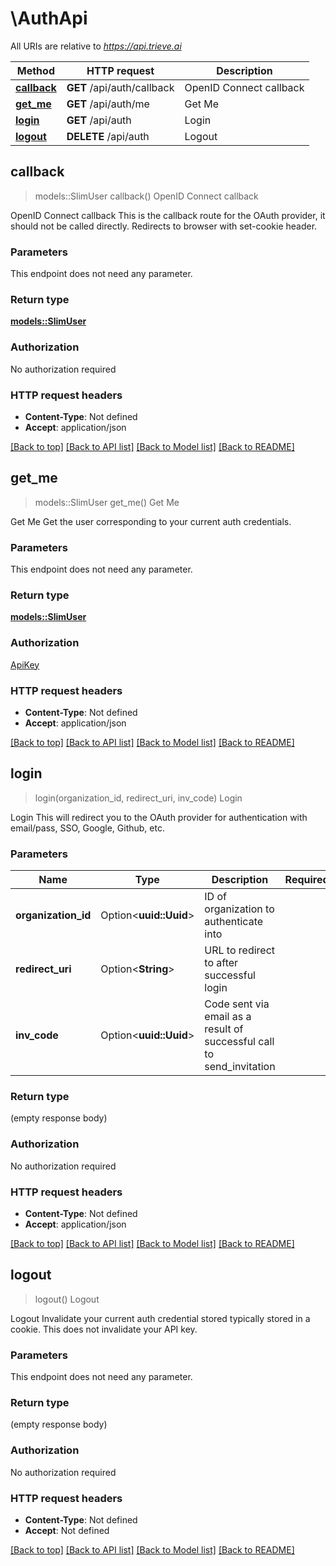 # \AuthApi

All URIs are relative to *https://api.trieve.ai*

Method | HTTP request | Description
------------- | ------------- | -------------
[**callback**](AuthApi.md#callback) | **GET** /api/auth/callback | OpenID Connect callback
[**get_me**](AuthApi.md#get_me) | **GET** /api/auth/me | Get Me
[**login**](AuthApi.md#login) | **GET** /api/auth | Login
[**logout**](AuthApi.md#logout) | **DELETE** /api/auth | Logout



## callback

> models::SlimUser callback()
OpenID Connect callback

OpenID Connect callback  This is the callback route for the OAuth provider, it should not be called directly. Redirects to browser with set-cookie header.

### Parameters

This endpoint does not need any parameter.

### Return type

[**models::SlimUser**](SlimUser.md)

### Authorization

No authorization required

### HTTP request headers

- **Content-Type**: Not defined
- **Accept**: application/json

[[Back to top]](#) [[Back to API list]](../README.md#documentation-for-api-endpoints) [[Back to Model list]](../README.md#documentation-for-models) [[Back to README]](../README.md)


## get_me

> models::SlimUser get_me()
Get Me

Get Me  Get the user corresponding to your current auth credentials.

### Parameters

This endpoint does not need any parameter.

### Return type

[**models::SlimUser**](SlimUser.md)

### Authorization

[ApiKey](../README.md#ApiKey)

### HTTP request headers

- **Content-Type**: Not defined
- **Accept**: application/json

[[Back to top]](#) [[Back to API list]](../README.md#documentation-for-api-endpoints) [[Back to Model list]](../README.md#documentation-for-models) [[Back to README]](../README.md)


## login

> login(organization_id, redirect_uri, inv_code)
Login

Login  This will redirect you to the OAuth provider for authentication with email/pass, SSO, Google, Github, etc.

### Parameters


Name | Type | Description  | Required | Notes
------------- | ------------- | ------------- | ------------- | -------------
**organization_id** | Option<**uuid::Uuid**> | ID of organization to authenticate into |  |
**redirect_uri** | Option<**String**> | URL to redirect to after successful login |  |
**inv_code** | Option<**uuid::Uuid**> | Code sent via email as a result of successful call to send_invitation |  |

### Return type

 (empty response body)

### Authorization

No authorization required

### HTTP request headers

- **Content-Type**: Not defined
- **Accept**: application/json

[[Back to top]](#) [[Back to API list]](../README.md#documentation-for-api-endpoints) [[Back to Model list]](../README.md#documentation-for-models) [[Back to README]](../README.md)


## logout

> logout()
Logout

Logout  Invalidate your current auth credential stored typically stored in a cookie. This does not invalidate your API key.

### Parameters

This endpoint does not need any parameter.

### Return type

 (empty response body)

### Authorization

No authorization required

### HTTP request headers

- **Content-Type**: Not defined
- **Accept**: Not defined

[[Back to top]](#) [[Back to API list]](../README.md#documentation-for-api-endpoints) [[Back to Model list]](../README.md#documentation-for-models) [[Back to README]](../README.md)

